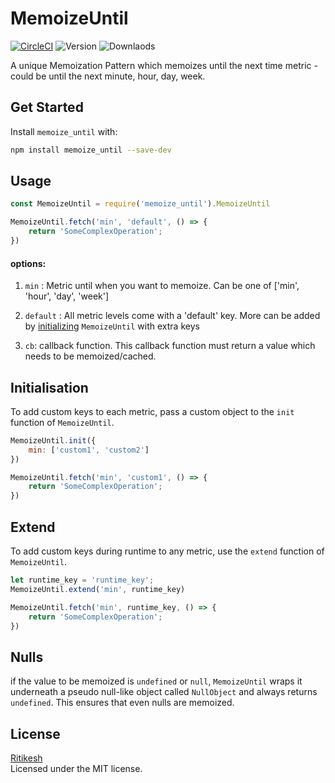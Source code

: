 # MemoizeUntil
[![CircleCI](https://circleci.com/gh/ritikesh/memoize_until.svg?style=svg)](https://circleci.com/gh/ritikesh/memoize_until)
![Version](https://img.shields.io/npm/v/memoize_until.svg)
![Downlaods](https://img.shields.io/npm/dt/memoize_until.svg)

A unique Memoization Pattern which memoizes until the next time metric - could be until the next minute, hour, day, week.

## Get Started

Install `memoize_until` with: 

```bash
npm install memoize_until --save-dev
```

## Usage

```javascript
const MemoizeUntil = require('memoize_until').MemoizeUntil

MemoizeUntil.fetch('min', 'default', () => { 
    return 'SomeComplexOperation'; 
})
```

#### options:
1. `min` : Metric until when you want to memoize. Can be one of ['min', 'hour', 'day', 'week']

2. `default` : All metric levels come with a 'default' key. More can be added by [initializing](#Initialisation) `MemoizeUntil` with extra keys

3. `cb`: callback function. This callback function must return a value which needs to be memoized/cached.

## Initialisation
To add custom keys to each metric, pass a custom object to the `init` function of `MemoizeUntil`.
```javascript
MemoizeUntil.init({ 
    min: ['custom1', 'custom2']
})

MemoizeUntil.fetch('min', 'custom1', () => { 
    return 'SomeComplexOperation'; 
})
```

## Extend
To add custom keys during runtime to any metric, use the `extend` function of `MemoizeUntil`.
```javascript
let runtime_key = 'runtime_key';
MemoizeUntil.extend('min', runtime_key)

MemoizeUntil.fetch('min', runtime_key, () => { 
    return 'SomeComplexOperation'; 
})
```

## Nulls
if the value to be memoized is `undefined` or `null`, `MemoizeUntil` wraps it underneath a pseudo null-like object called `NullObject` and always returns `undefined`. This ensures that even nulls are memoized.

## License
[Ritikesh](https://ritikesh.github.io)  
Licensed under the MIT license.